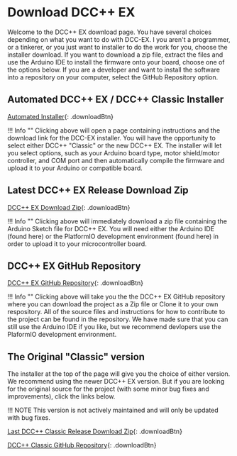 # Download DCC++ EX 

Welcome to the DCC++ EX download page. You have several choices depending on what you want to do with DCC-EX. I you aren't a programmer, or a tinkerer, or you just want to installer to do the work for you, choose the installer download. If you want to download a zip file, extract the files and use the Arduino IDE to install the firmware onto your board, choose one of the options below. If you are a developer and want to install the software into a repository on your computer, select the GitHub Repository option.

## Automated DCC++ EX / DCC++ Classic Installer

[Automated Installer](https://github.com/DCC-EX/BaseStation-Installer/releases/tag/v2.0 "DCC++ EX / Classic Installer"){: .downloadBtn}

!!! Info ""
    Clicking above will open a page containing instructions and the download link for the DCC-EX installer. You will have the opportunity to select either DCC++ "Classic" or the new DCC++ EX. The installer will let you select options, such as your Arduino board type, motor shield/motor controller, and COM port and then automatically compile the firmware and upload it to your Arduino or compatible board. 

## Latest DCC++ EX Release Download Zip

[DCC++ EX Download Zip](https://github.com/DCC-EX/BaseStation-EX/archive/master.zip "DCC++EX Instant Zip Download"){: .downloadBtn}

!!! Info ""
    Clicking above will immediately download a zip file containing the Arduino Sketch file for DCC++ EX. You will need either the Arduino IDE (found here) or the PlatformIO development environment (found here) in order to upload it to your microcontroller board.

## DCC++ EX GitHub Repository

[DCC++ EX GitHub Repository](https://github.com/DCC-EX/BaseStation-EX "DCC++ EX GitHub Repository"){: .downloadBtn}

!!! Info ""
    Clicking above will take you the the DCC++ EX GitHub repository where you can download the project as a Zip file or Clone it to your own respository. All of the source files and instructions for how to contribute to the project can be found in the repository. We have made sure that you can still use the Arduino IDE if you like, but we recommend devlopers use the PlaformIO development environment.

## The Original "Classic" version

The installer at the top of the page will give you the choice of either version. We recommend using the newer DCC++ EX version. But if you are looking for the original source for the project (with some minor bug fixes and improvements), click the links below. 

!!! NOTE
    This version is not actively maintained and will only be updated with bug fixes.

[Last DCC++ Classic Release Download Zip](https://github.com/DCC-EX/BaseStation-Classic/archive/master.zip "DCC++ Classic Instant Zip Download"){: .downloadBtn}

[DCC++ Classic GitHub Repository](https://github.com/DCC-EX/BaseStation-Classic "DCC++ Classic GitHub Repository"){: .downloadBtn}

